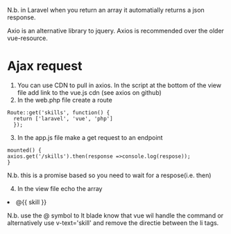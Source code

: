 N.b. in Laravel when you return an array it automatially returns a json response.

Axio is an alternative library to jquery. Axios is recommended over the older vue-resource.

Ajax request
=============
1. You can use CDN to pull in axios.  In the script at the bottom of the view file add link to the vue.js cdn (see axios on github)
2. In the web.php file create a route

```
Route::get('skills', function() {
  return ['laravel', 'vue', 'php']
  });
```
  
3. In the app.js file make a get request to an endpoint

```
mounted() {
axios.get('/skills').then(response =>console.log(respose));
}
```

N.b. this is a promise based so you need to wait for a respose(i.e. then)

4. In the view file echo the array

<li v-for='skill in skills'>@{{ skill }}</li>

N.b. use the @ symbol to lt blade know that vue wil handle the command or alternatively use v-text='skill' and remove the directie between the li tags.
